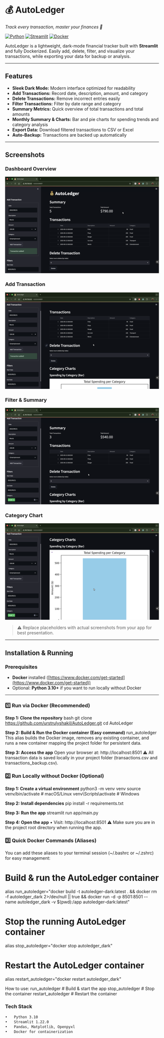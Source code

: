 # 💰 AutoLedger
_Track every transaction, master your finances 🧾_

[![Python](https://img.shields.io/badge/python-3.10-blue)](https://www.python.org/)
[![Streamlit](https://img.shields.io/badge/streamlit-1.22.0-orange)](https://streamlit.io/)
[![Docker](https://img.shields.io/badge/docker-ready-blue)](https://www.docker.com/)

AutoLedger is a lightweight, dark-mode financial tracker built with **Streamlit** and fully Dockerized. Easily add, delete, filter, and visualize your transactions, while exporting your data for backup or analysis.

---

## Features

- **Sleek Dark Mode:** Modern interface optimized for readability  
- **Add Transactions:** Record date, description, amount, and category  
- **Delete Transactions:** Remove incorrect entries easily  
- **Filter Transactions:** Filter by date range and category  
- **Summary Metrics:** Quick overview of total transactions and total amounts  
- **Monthly Summary & Charts:** Bar and pie charts for spending trends and category analysis  
- **Export Data:** Download filtered transactions to CSV or Excel  
- **Auto-Backup:** Transactions are backed up automatically

---

## Screenshots

### Dashboard Overview
![Dashboard](images/dashboard.png)

### Add Transaction
![Add Transaction](images/add_transaction.png)

### Filter & Summary
![Filter & Summary](images/filter_summary.png)

### Category Chart
![Category Chart](images/category_chart.png)

> ⚠️ Replace placeholders with actual screenshots from your app for best presentation.

---

## Installation & Running

### Prerequisites
- **Docker** installed ([https://www.docker.com/get-started](https://www.docker.com/get-started))  
- Optional: **Python 3.10+** if you want to run locally without Docker  

---

### 1️⃣ Run via Docker (Recommended)

**Step 1: Clone the repository**
bash
git clone https://github.com/urstrulyshakil/AutoLedger.git
cd AutoLedger

**Step 2: Build & Run the Docker container (Easy command)**
run_autoledger
This alias builds the Docker image, removes any existing container, and runs a new container mapping the project folder for persistent data.

**Step 3: Access the app**
Open your browser at: http://localhost:8501
⚠️ All transaction data is saved locally in your project folder (transactions.csv and transactions_backup.csv).

### 2️⃣ Run Locally without Docker (Optional)

**Step 1: Create a virtual environment**
python3 -m venv venv
source venv/bin/activate   # macOS/Linux
venv\Scripts\activate      # Windows

**Step 2: Install dependencies**
pip install -r requirements.txt

**Step 3: Run the app**
streamlit run app/main.py

**Step 4: Open the app**
	•	Visit: http://localhost:8501
⚠️ Make sure you are in the project root directory when running the app.

### 3️⃣ Quick Docker Commands (Aliases)

You can add these aliases to your terminal session (~/.bashrc or ~/.zshrc) for easy management:
# Build & run the AutoLedger container
alias run_autoledger="docker build -t autoledger-dark:latest . && docker rm -f autoledger_dark 2>/dev/null || true && docker run -d -p 8501:8501 --name autoledger_dark -v $(pwd):/app autoledger-dark:latest"

# Stop the running AutoLedger container
alias stop_autoledger="docker stop autoledger_dark"

# Restart the AutoLedger container
alias restart_autoledger="docker restart autoledger_dark"

How to use:
run_autoledger      # Build & start the app
stop_autoledger     # Stop the container
restart_autoledger  # Restart the container


### Tech Stack
	•	Python 3.10
	•	Streamlit 1.22.0
	•	Pandas, Matplotlib, Openpyxl
	•	Docker for containerization



